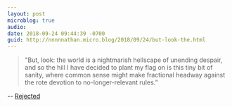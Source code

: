 ```yaml
---
layout: post
microblog: true
audio: 
date: 2018-09-24 09:44:39 -0700
guid: http://nnnnnathan.micro.blog/2018/09/24/but-look-the.html
---
```

> "But, look: the world is a nightmarish hellscape of unending despair, and so the hill I have decided to plant my flag on is this tiny bit of sanity, where common sense might make fractional headway against the rote devotion to no-longer-relevant rules.”

-- [Rejected](http://www.eod.com/blog/2018/09/rejected/)
